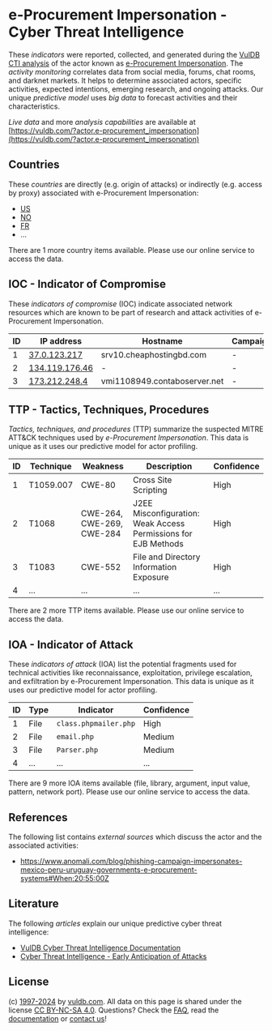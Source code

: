 # e-Procurement Impersonation - Cyber Threat Intelligence

These _indicators_ were reported, collected, and generated during the [VulDB CTI analysis](https://vuldb.com/?kb.cti) of the actor known as [e-Procurement Impersonation](https://vuldb.com/?actor.e-procurement_impersonation). The _activity monitoring_ correlates data from social media, forums, chat rooms, and darknet markets. It helps to determine associated actors, specific activities, expected intentions, emerging research, and ongoing attacks. Our unique _predictive model_ uses _big data_ to forecast activities and their characteristics.

_Live data_ and more _analysis capabilities_ are available at [https://vuldb.com/?actor.e-procurement_impersonation](https://vuldb.com/?actor.e-procurement_impersonation)

## Countries

These _countries_ are directly (e.g. origin of attacks) or indirectly (e.g. access by proxy) associated with e-Procurement Impersonation:

* [US](https://vuldb.com/?country.us)
* [NO](https://vuldb.com/?country.no)
* [FR](https://vuldb.com/?country.fr)
* ...

There are 1 more country items available. Please use our online service to access the data.

## IOC - Indicator of Compromise

These _indicators of compromise_ (IOC) indicate associated network resources which are known to be part of research and attack activities of e-Procurement Impersonation.

ID | IP address | Hostname | Campaign | Confidence
-- | ---------- | -------- | -------- | ----------
1 | [37.0.123.217](https://vuldb.com/?ip.37.0.123.217) | srv10.cheaphostingbd.com | - | High
2 | [134.119.176.46](https://vuldb.com/?ip.134.119.176.46) | - | - | High
3 | [173.212.248.4](https://vuldb.com/?ip.173.212.248.4) | vmi1108949.contaboserver.net | - | High

## TTP - Tactics, Techniques, Procedures

_Tactics, techniques, and procedures_ (TTP) summarize the suspected MITRE ATT&CK techniques used by _e-Procurement Impersonation_. This data is unique as it uses our predictive model for actor profiling.

ID | Technique | Weakness | Description | Confidence
-- | --------- | -------- | ----------- | ----------
1 | T1059.007 | CWE-80 | Cross Site Scripting | High
2 | T1068 | CWE-264, CWE-269, CWE-284 | J2EE Misconfiguration: Weak Access Permissions for EJB Methods | High
3 | T1083 | CWE-552 | File and Directory Information Exposure | High
4 | ... | ... | ... | ...

There are 2 more TTP items available. Please use our online service to access the data.

## IOA - Indicator of Attack

These _indicators of attack_ (IOA) list the potential fragments used for technical activities like reconnaissance, exploitation, privilege escalation, and exfiltration by e-Procurement Impersonation. This data is unique as it uses our predictive model for actor profiling.

ID | Type | Indicator | Confidence
-- | ---- | --------- | ----------
1 | File | `class.phpmailer.php` | High
2 | File | `email.php` | Medium
3 | File | `Parser.php` | Medium
4 | ... | ... | ...

There are 9 more IOA items available (file, library, argument, input value, pattern, network port). Please use our online service to access the data.

## References

The following list contains _external sources_ which discuss the actor and the associated activities:

* https://www.anomali.com/blog/phishing-campaign-impersonates-mexico-peru-uruguay-governments-e-procurement-systems#When:20:55:00Z

## Literature

The following _articles_ explain our unique predictive cyber threat intelligence:

* [VulDB Cyber Threat Intelligence Documentation](https://vuldb.com/?kb.cti)
* [Cyber Threat Intelligence - Early Anticipation of Attacks](https://www.scip.ch/en/?labs.20201022)

## License

(c) [1997-2024](https://vuldb.com/?kb.changelog) by [vuldb.com](https://vuldb.com/?kb.about). All data on this page is shared under the license [CC BY-NC-SA 4.0](https://creativecommons.org/licenses/by-nc-sa/4.0/). Questions? Check the [FAQ](https://vuldb.com/?kb.faq), read the [documentation](https://vuldb.com/?kb) or [contact us](https://vuldb.com/?contact)!
